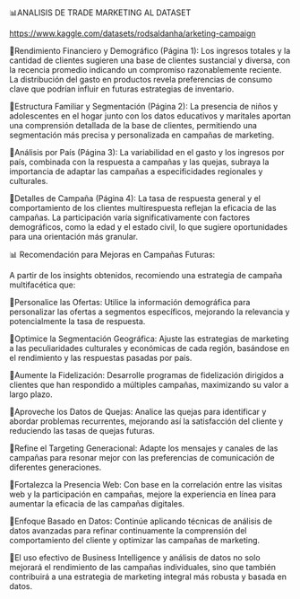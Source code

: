 📊ANALISIS DE TRADE MARKETING AL DATASET

https://www.kaggle.com/datasets/rodsaldanha/arketing-campaign 

🚀Rendimiento Financiero y Demográfico (Página 1): 
Los ingresos totales y la cantidad de clientes sugieren una base de clientes sustancial y diversa, con la recencia promedio indicando un compromiso razonablemente reciente. La distribución del gasto en productos revela preferencias de consumo clave que podrían influir en futuras estrategias de inventario.

🚀Estructura Familiar y Segmentación (Página 2): 
La presencia de niños y adolescentes en el hogar junto con los datos educativos y maritales aportan una comprensión detallada de la base de clientes, permitiendo una segmentación más precisa y personalizada en campañas de marketing.

🚀Análisis por País (Página 3): 
La variabilidad en el gasto y los ingresos por país, combinada con la respuesta a campañas y las quejas, subraya la importancia de adaptar las campañas a especificidades regionales y culturales.

🚀Detalles de Campaña (Página 4): 
La tasa de respuesta general y el comportamiento de los clientes multirespuesta reflejan la eficacia de las campañas. La participación varía significativamente con factores demográficos, como la edad y el estado civil, lo que sugiere oportunidades para una orientación más granular.

📊 Recomendación para Mejoras en Campañas Futuras:

A partir de los insights obtenidos, recomiendo una estrategia de campaña multifacética que:

🎯Personalice las Ofertas: Utilice la información demográfica para personalizar las ofertas a segmentos específicos, mejorando la relevancia y potencialmente la tasa de respuesta.

🎯Optimice la Segmentación Geográfica: Ajuste las estrategias de marketing a las peculiaridades culturales y económicas de cada región, basándose en el rendimiento y las respuestas pasadas por país.

🎯Aumente la Fidelización: Desarrolle programas de fidelización dirigidos a clientes que han respondido a múltiples campañas, maximizando su valor a largo plazo.

🎯Aproveche los Datos de Quejas: Analice las quejas para identificar y abordar problemas recurrentes, mejorando así la satisfacción del cliente y reduciendo las tasas de quejas futuras.

🎯Refine el Targeting Generacional: Adapte los mensajes y canales de las campañas para resonar mejor con las preferencias de comunicación de diferentes generaciones.

🎯Fortalezca la Presencia Web: Con base en la correlación entre las visitas web y la participación en campañas, mejore la experiencia en línea para aumentar la eficacia de las campañas digitales.

🎯Enfoque Basado en Datos: Continúe aplicando técnicas de análisis de datos avanzadas para refinar continuamente la comprensión del comportamiento del cliente y optimizar las campañas de marketing.

🎯El uso efectivo de Business Intelligence y análisis de datos no solo mejorará el rendimiento de las campañas individuales, sino que también contribuirá a una estrategia de marketing integral más robusta y basada en datos.
